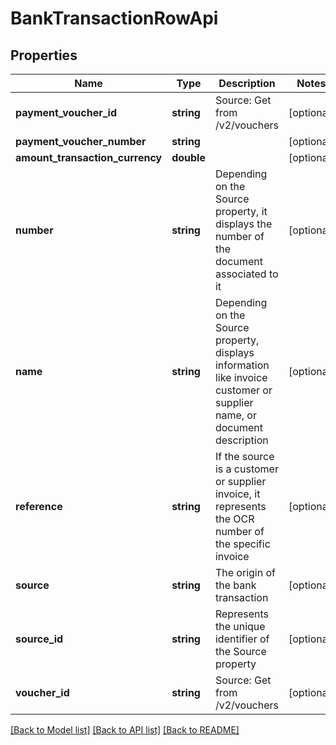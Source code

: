 # BankTransactionRowApi

## Properties
Name | Type | Description | Notes
------------ | ------------- | ------------- | -------------
**payment_voucher_id** | **string** | Source: Get from /v2/vouchers | [optional] 
**payment_voucher_number** | **string** |  | [optional] 
**amount_transaction_currency** | **double** |  | [optional] 
**number** | **string** | Depending on the Source property, it displays the number of the document associated to it | [optional] 
**name** | **string** | Depending on the Source property, displays information like invoice customer or supplier name, or document description | [optional] 
**reference** | **string** | If the source is a customer or supplier invoice, it represents the OCR number of the specific invoice | [optional] 
**source** | **string** | The origin of the bank transaction | [optional] 
**source_id** | **string** | Represents the unique identifier of the Source property | [optional] 
**voucher_id** | **string** | Source: Get from /v2/vouchers | [optional] 

[[Back to Model list]](../../README.md#documentation-for-models) [[Back to API list]](../../README.md#documentation-for-api-endpoints) [[Back to README]](../../README.md)

